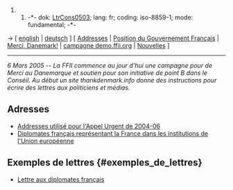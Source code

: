 1.  1.  -\*- dok: [LtrCons0503](LtrCons0503 "wikilink"); lang: fr;
        coding: iso-8859-1; mode: fundamental; -\*-

-\> \[ [ english](LtrCons0503En "wikilink") \| [
deutsch](LtrCons0503De "wikilink") \] \[ [
Addresses](LtrConsRecvFr0406Fr "wikilink") \| [ Position du Gouvernement
Français](AprilFfiiFsff050306Fr "wikilink") \| [Merci,
Danemark!](http://thankdenmark.info/ "wikilink") \| [campagne
demo.ffii.org](http://demo.ffii.org/cons0503/ "wikilink") \| [
Nouvelles](SwpatcninoFr "wikilink") \]

------------------------------------------------------------------------

*6 Mars 2005 \-- La FFII commence au jour d\'hui une campagne pour de
Merci au Danemarque et soutien pour son initiative de point B dans le
Conséil. Au début un site thankdenmark.info donne des instructions pour
écrire des lettres aux politiciens et médias.*

## Adresses

-   [ Addresses utilisé pour l\'Appel Urgent de
    2004-06](LtrConsRecvFr0406Fr "wikilink")
-   [Diplomates français représentant la France dans les institutions de
    l\'Union
    européenne](http://www.rpfrance-ue.org/rubrique.php3?id_rubrique=42 "wikilink")

## Exemples de lettres {#exemples_de_lettres}

-   [ Lettre aux diplomates
    français](LtrGibusFrenchDiplomats050307Fr "wikilink")
